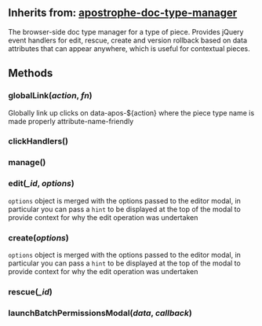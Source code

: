 ## Inherits from: [apostrophe-doc-type-manager](../apostrophe-doc-type-manager/browser-apostrophe-doc-type-manager.md)
The browser-side doc type manager for a type of piece. Provides jQuery event handlers
for edit, rescue, create and version rollback based on data attributes that can
appear anywhere, which is useful for contextual pieces.


## Methods
### globalLink(*action*, *fn*)
Globally link up clicks on data-apos-${action} where the piece
type name is made properly attribute-name-friendly
### clickHandlers()

### manage()

### edit(*_id*, *options*)
`options` object is merged with the options passed to the editor modal,
in particular you can pass a `hint` to be displayed
at the top of the modal to provide context for why the edit operation
was undertaken
### create(*options*)
`options` object is merged with the options passed to the editor modal,
in particular you can pass a `hint` to be displayed
at the top of the modal to provide context for why the edit operation
was undertaken
### rescue(*_id*)

### launchBatchPermissionsModal(*data*, *callback*)

